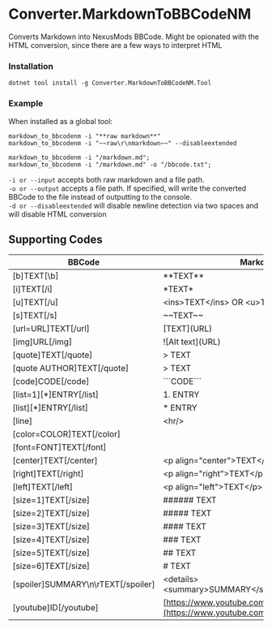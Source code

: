 # Converter.MarkdownToBBCodeNM
Converts Markdown into NexusMods BBCode. Might be opionated with the HTML conversion, since there are a few ways to interpret HTML

### Installation
```shell
dotnet tool install -g Converter.MarkdownToBBCodeNM.Tool
```

### Example
When installed as a global tool:
```shell
markdown_to_bbcodenm -i "**raw markdown**"
markdown_to_bbcodenm -i "~~raw\r\nmarkdown~~" --disableextended

markdown_to_bbcodenm -i "/markdown.md";
markdown_to_bbcodenm -i "/markdown.md" -o "/bbcode.txt";
```
`-i or --input` accepts both raw markdown and a file path.  
`-o or --output` accepts a file path. If specified, will write the
converted BBCode to the file instead of outputting to the console.  
`-d or --disableextended` will disable newline detection via two spaces
and will disable HTML conversion

## Supporting Codes
| BBCode                                 | Markdown                                                                  | Implementation |
|----------------------------------------|---------------------------------------------------------------------------|----------------|
| \[b\]TEXT\[\b]                         | \*\*TEXT\*\*                                                              | Markdown       |
| \[i\]TEXT\[/i]                         | \*TEXT\*                                                                  | Markdown       |
| \[u]TEXT\[/u]                          | \<ins\>TEXT\<\/ins\> OR \<u\>TEXT\<\/u\>                                  | HTML           |
| \[s]TEXT\[/s]                          | \~\~TEXT\~\~                                                              | Markdown       |
| \[url=URL]TEXT\[/url]                  | \[TEXT\]\(URL\)                                                           | Markdown       |
| \[img]URL\[/img]                       | \!\[Alt text\]\(URL\)                                                     | Markdown       |
| \[quote]TEXT\[/quote]                  | \> TEXT                                                                   | Markdown       |
| \[quote AUTHOR]TEXT\[/quote]           | \> TEXT                                                                   | Markdown       |
| \[code]CODE\[/code]                    | \`\`\`CODE\`\`\`                                                          | Markdown       |
| \[list=1]\[*]ENTRY\[/list]             | 1. ENTRY                                                                  | Markdown       |
| \[list]\[*]ENTRY\[/list]               | \* ENTRY                                                                  | Markdown       |
| \[line]                                | \<hr\/\>                                                                  | HTML           |
| \[color=COLOR]TEXT\[/color]            |                                                                           | Not Possible   |
| \[font=FONT]TEXT\[/font]               |                                                                           | Not Possible   |
| \[center]TEXT\[/center]                | \<p align=\"center\"\>TEXT\<\/p\>                                         | HTML           |
| \[right]TEXT\[/right]                  | \<p align=\"right\"\>TEXT\<\/p\>                                          | HTML           |
| \[left]TEXT\[/left]                    | \<p align=\"left\"\>TEXT\<\/p\>                                           | HTML           |
| \[size=1]TEXT\[/size]                  | ###### TEXT                                                               | Markdown       |
| \[size=2]TEXT\[/size]                  | ##### TEXT                                                                | Markdown       |
| \[size=3]TEXT\[/size]                  | #### TEXT                                                                 | Markdown       |
| \[size=4]TEXT\[/size]                  | ### TEXT                                                                  | Markdown       |
| \[size=5]TEXT\[/size]                  | ## TEXT                                                                   | Markdown       |
| \[size=6]TEXT\[/size]                  | # TEXT                                                                    | Markdown       |
| \[spoiler]SUMMARY\\n\\rTEXT\[/spoiler] | \<details\>\<summary\>SUMMARY\<\/summary\>TEXT\<\/details\>               | HTML           |
| \[youtube]ID\[/youtube]                | \[https://www.youtube.com/watch?v=ID](https://www.youtube.com/watch?v=ID) | Markdown       |
